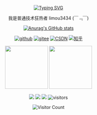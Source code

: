 <div id="title" align=center>
  
[![Typing SVG](https://readme-typing-svg.herokuapp.com?font=Edu+AU+VIC+WA+NT+Hand&weight=500&size=25&pause=1000&color=7351B6CD&center=true&random=true&width=435&lines=limou3434;welcome+your+visit)](https://git.io/typing-svg)

<p>我是普通技术狂热者 limou3434 (￣﹃￣)</p>

[![Anurag's GitHub stats](https://github-readme-stats.vercel.app/api?username=xiaogithubooo&show_icons=true&theme=tokyonight)](https://github.com/anuraghazra/github-readme-stats)


[![github](https://img.shields.io/badge/github-limou3434-red)](https://github.com/xiaogithubooo)
[![gitee](https://img.shields.io/badge/gitee-limou3434-orange)](https://gitee.com/limou3434)
[![CSDN](https://img.shields.io/badge/CSDN-limou3434-yellow)](https://blog.csdn.net/m0_73168361?spm=1000.2115.3001.5343)
[![知乎](https://img.shields.io/badge/%E7%9F%A5%E4%B9%8E-limou3434-green)](https://www.zhihu.com/people/limou3434)

<img
  align=""
  height="137px"
  src="https://github-readme-stats.vercel.app/api?username=xiaogithubooo&hide_title=true&hide_border=true&show_icons=true&include_all_commits=true&line_height=21&bg_color=0,EC6C6C,FFD479,FFFC79,73FA79&theme=graywhite&locale=cn"
  />
<img
  align=""
  height="137px"
  src="https://github-readme-stats.vercel.app/api/top-langs/?username=xiaogithubooo&hide_title=true&hide_border=true&layout=compact&bg_color=0,73FA79,73FDFF,D783FF&theme=graywhite&locale=cn" />

![](https://img.shields.io/badge/爱好-技术-cyan)
![](https://img.shields.io/badge/讨厌-随意-blue) 
![](https://img.shields.io/badge/性格-阴角-purple)
![visitors](https://visitor-badge.glitch.me/badge?page_id=page.id&left_color=green&right_color=red)

![Visitor Count](https://profile-counter.glitch.me/xiaogithubooo/count.svg)

</div>
